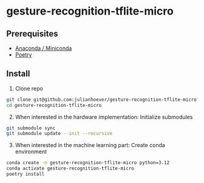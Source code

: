 # gesture-recognition-tflite-micro

## Prerequisites
- [Anaconda / Miniconda](https://docs.anaconda.com/miniconda/#quick-command-line-install)
- [Poetry](https://python-poetry.org/docs/#installation)

## Install

1. Clone repo
```bash
git clone git@github.com:julianhoever/gesture-recognition-tflite-micro.git
cd gesture-recognition-tflite-micro
```

2. When interested in the hardware implementation: Initialize submodules
```bash
git submodule sync
git submodule update --init --recursive
```

3. When interested in the machine learning part: Create conda environment
```bash
conda create -n gesture-recognition-tflite-micro python=3.12
conda activate gesture-recognition-tflite-micro
poetry install
```
